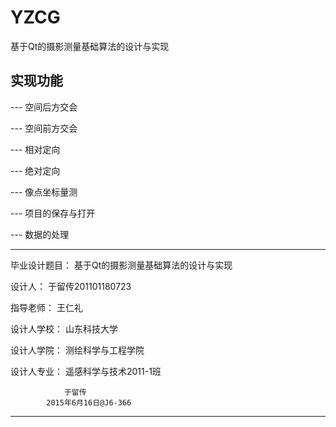 # YZCG
基于Qt的摄影测量基础算法的设计与实现

## 实现功能
--- 空间后方交会

--- 空间前方交会

--- 相对定向

--- 绝对定向

--- 像点坐标量测

--- 项目的保存与打开

--- 数据的处理

--------------------------------------------
毕业设计题目：
	基于Qt的摄影测量基础算法的设计与实现

设计人：
	于留传201101180723

指导老师：
	王仁礼

设计人学校：
	山东科技大学

设计人学院：
	测绘科学与工程学院

设计人专业：
	遥感科学与技术2011-1班
	
				于留传
			2015年6月16日@J6-366				
--------------------------------------------
